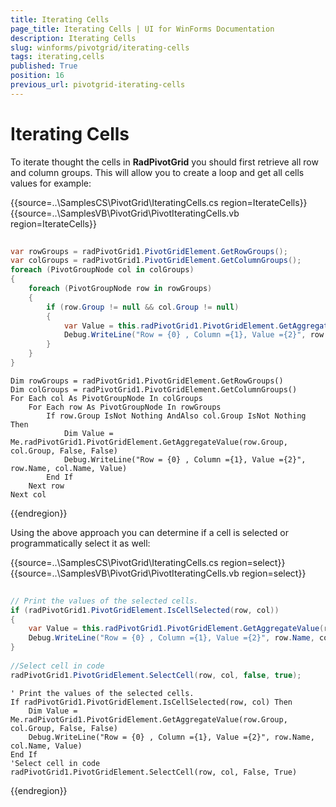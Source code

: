 ```yaml
---
title: Iterating Cells
page_title: Iterating Cells | UI for WinForms Documentation
description: Iterating Cells
slug: winforms/pivotgrid/iterating-cells
tags: iterating,cells
published: True
position: 16
previous_url: pivotgrid-iterating-cells
---
```


# Iterating Cells

To iterate thought the cells in __RadPivotGrid__ you should first retrieve all row and column groups. This will allow you to create a loop and get all cells values for example:

{{source=..\SamplesCS\PivotGrid\IteratingCells.cs region=IterateCells}} 
{{source=..\SamplesVB\PivotGrid\PivotIteratingCells.vb region=IterateCells}} 

````C#
            
var rowGroups = radPivotGrid1.PivotGridElement.GetRowGroups();
var colGroups = radPivotGrid1.PivotGridElement.GetColumnGroups();
foreach (PivotGroupNode col in colGroups)
{
    foreach (PivotGroupNode row in rowGroups)
    {
        if (row.Group != null && col.Group != null)
        {
            var Value = this.radPivotGrid1.PivotGridElement.GetAggregateValue(row.Group, col.Group, false, false);
            Debug.WriteLine("Row = {0} , Column ={1}, Value ={2}", row.Name, col.Name, Value);
        }
    }
}

````
````VB.NET
Dim rowGroups = radPivotGrid1.PivotGridElement.GetRowGroups()
Dim colGroups = radPivotGrid1.PivotGridElement.GetColumnGroups()
For Each col As PivotGroupNode In colGroups
    For Each row As PivotGroupNode In rowGroups
        If row.Group IsNot Nothing AndAlso col.Group IsNot Nothing Then
            Dim Value = Me.radPivotGrid1.PivotGridElement.GetAggregateValue(row.Group, col.Group, False, False)
            Debug.WriteLine("Row = {0} , Column ={1}, Value ={2}", row.Name, col.Name, Value)
        End If
    Next row
Next col

````

{{endregion}}

Using the above approach you can determine if a cell is selected or programmatically select it as well:

{{source=..\SamplesCS\PivotGrid\IteratingCells.cs region=select}} 
{{source=..\SamplesVB\PivotGrid\PivotIteratingCells.vb region=select}} 

````C#
                        
// Print the values of the selected cells.
if (radPivotGrid1.PivotGridElement.IsCellSelected(row, col))
{
    var Value = this.radPivotGrid1.PivotGridElement.GetAggregateValue(row.Group, col.Group,false, false);
    Debug.WriteLine("Row = {0} , Column ={1}, Value ={2}", row.Name, col.Name, Value);
}
                        
//Select cell in code
radPivotGrid1.PivotGridElement.SelectCell(row, col, false, true);

````
````VB.NET
' Print the values of the selected cells.
If radPivotGrid1.PivotGridElement.IsCellSelected(row, col) Then
    Dim Value = Me.radPivotGrid1.PivotGridElement.GetAggregateValue(row.Group, col.Group, False, False)
    Debug.WriteLine("Row = {0} , Column ={1}, Value ={2}", row.Name, col.Name, Value)
End If
'Select cell in code
radPivotGrid1.PivotGridElement.SelectCell(row, col, False, True)

````

{{endregion}}